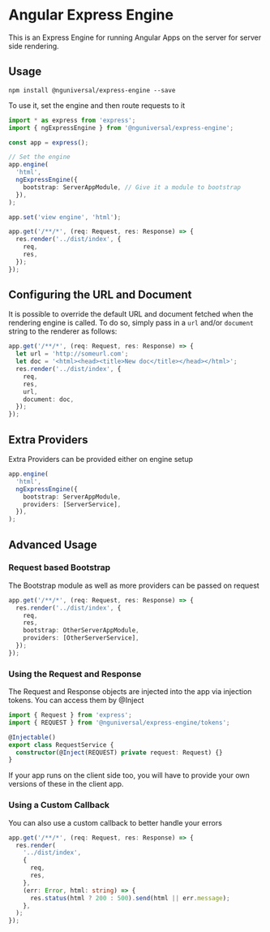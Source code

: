 # Angular Express Engine

This is an Express Engine for running Angular Apps on the server for server side rendering.

## Usage

`npm install @nguniversal/express-engine --save`

To use it, set the engine and then route requests to it

```ts
import * as express from 'express';
import { ngExpressEngine } from '@nguniversal/express-engine';

const app = express();

// Set the engine
app.engine(
  'html',
  ngExpressEngine({
    bootstrap: ServerAppModule, // Give it a module to bootstrap
  }),
);

app.set('view engine', 'html');

app.get('/**/*', (req: Request, res: Response) => {
  res.render('../dist/index', {
    req,
    res,
  });
});
```

## Configuring the URL and Document

It is possible to override the default URL and document fetched when the rendering engine
is called. To do so, simply pass in a `url` and/or `document` string to the renderer as follows:

```ts
app.get('/**/*', (req: Request, res: Response) => {
  let url = 'http://someurl.com';
  let doc = '<html><head><title>New doc</title></head></html>';
  res.render('../dist/index', {
    req,
    res,
    url,
    document: doc,
  });
});
```

## Extra Providers

Extra Providers can be provided either on engine setup

```ts
app.engine(
  'html',
  ngExpressEngine({
    bootstrap: ServerAppModule,
    providers: [ServerService],
  }),
);
```

## Advanced Usage

### Request based Bootstrap

The Bootstrap module as well as more providers can be passed on request

```ts
app.get('/**/*', (req: Request, res: Response) => {
  res.render('../dist/index', {
    req,
    res,
    bootstrap: OtherServerAppModule,
    providers: [OtherServerService],
  });
});
```

### Using the Request and Response

The Request and Response objects are injected into the app via injection tokens.
You can access them by @Inject

```ts
import { Request } from 'express';
import { REQUEST } from '@nguniversal/express-engine/tokens';

@Injectable()
export class RequestService {
  constructor(@Inject(REQUEST) private request: Request) {}
}
```

If your app runs on the client side too, you will have to provide your own versions of these in the client app.

### Using a Custom Callback

You can also use a custom callback to better handle your errors

```ts
app.get('/**/*', (req: Request, res: Response) => {
  res.render(
    '../dist/index',
    {
      req,
      res,
    },
    (err: Error, html: string) => {
      res.status(html ? 200 : 500).send(html || err.message);
    },
  );
});
```
